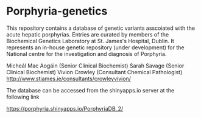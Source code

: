 # Porphyria-genetics
This repository contains a  database of genetic variants asscoiated with the acute hepatic porphyrias. Entries are curated by members of the Biochemical Genetics Laboratory at St. James's Hospital, Dublin. It represents an in-house genetic repository (under development) for the  National centre for the investigation and diagnosis of Porphyria.

Micheál Mac Aogáin (Senior Clinical Biochemist)
Sarah Savage (Senior Clinical Biochemist)
Vivion Crowley (Consultant Chemical Pathologist)
http://www.stjames.ie/consultants/crowleyvivion/

The database can be accessed from the shinyapps.io server at the following link

https://porphyria.shinyapps.io/PorphyriaDB_2/
